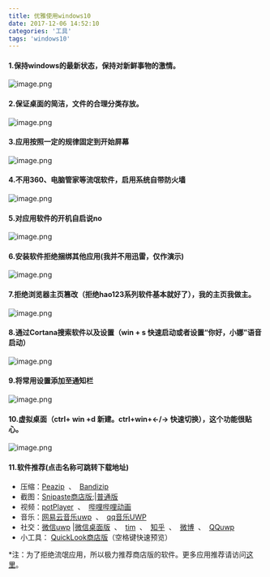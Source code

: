 ```yaml
---
title: 优雅使用windows10
date: 2017-12-06 14:52:10
categories: '工具'
tags: 'windows10'
---
```

#### 1.保持windows的最新状态，保持对新鲜事物的激情。
![image.png](http://upload-images.jianshu.io/upload_images/6191737-934e8ff65e69623e.png?imageMogr2/auto-orient/strip%7CimageView2/2/w/1240)
#### 2.保证桌面的简洁，文件的合理分类存放。
![image.png](http://upload-images.jianshu.io/upload_images/6191737-72a621689f12f35d.png?imageMogr2/auto-orient/strip%7CimageView2/2/w/1240)

#### 3.应用按照一定的规律固定到开始屏幕
![image.png](http://upload-images.jianshu.io/upload_images/6191737-94e7f79d80dcb815.png?imageMogr2/auto-orient/strip%7CimageView2/2/w/1240)

#### 4.不用360、电脑管家等流氓软件，启用系统自带防火墙
![image.png](http://upload-images.jianshu.io/upload_images/6191737-1b5d5a2b69da8031.png?imageMogr2/auto-orient/strip%7CimageView2/2/w/1240)

#### 5.对应用软件的开机自启说no
![image.png](http://upload-images.jianshu.io/upload_images/6191737-823462554437a8cb.png?imageMogr2/auto-orient/strip%7CimageView2/2/w/1240)

#### 6.安装软件拒绝捆绑其他应用(我并不用迅雷，仅作演示)
![image.png](http://upload-images.jianshu.io/upload_images/6191737-f28931dc71b7912e.png?imageMogr2/auto-orient/strip%7CimageView2/2/w/1240)

#### 7.拒绝浏览器主页篡改（拒绝hao123系列软件基本就好了），我的主页我做主。
![image.png](http://upload-images.jianshu.io/upload_images/6191737-6ca459f0c88206ea.png?imageMogr2/auto-orient/strip%7CimageView2/2/w/1240)

#### 8.通过Cortana搜索软件以及设置（win + s 快速启动或者设置“你好，小娜”语音启动）
![image.png](http://upload-images.jianshu.io/upload_images/6191737-2b671c30a67683b4.png?imageMogr2/auto-orient/strip%7CimageView2/2/w/1240)

#### 9.将常用设置添加至通知栏
![image.png](http://upload-images.jianshu.io/upload_images/6191737-6d43449d804f1745.png?imageMogr2/auto-orient/strip%7CimageView2/2/w/1240)

#### 10.虚拟桌面（ctrl+ win +d 新建。ctrl+win+←/→ 快速切换），这个功能很贴心。
![image.png](http://upload-images.jianshu.io/upload_images/6191737-a684aa891d9ef58d.png?imageMogr2/auto-orient/strip%7CimageView2/2/w/1240)

#### 11.软件推荐(点击名称可跳转下载地址)

* 压缩：[Peazip](http://www.peazip.org/)&nbsp;&nbsp;、&nbsp;&nbsp;[Bandizip](https://www.bandisoft.com/bandizip/cn/)
* 截图：[Snipaste商店版](https://www.microsoft.com/zh-cn/store/p/snipaste/9p1wxpkb68kx);|[普通版](https://zh.snipaste.com/)
* 视频：[potPlayer](http://potplayer.daum.net/?lang=zh_CN)&nbsp;&nbsp;、&nbsp;&nbsp;[哔哩哔哩动画](https://www.microsoft.com/zh-cn/store/p/%E5%93%94%E5%93%A9%E5%93%94%E5%93%A9%E5%8A%A8%E7%94%BB/9nblggh5q5fv)
* 音乐：[网易云音乐uwp](https://www.microsoft.com/zh-cn/store/p/%E7%BD%91%E6%98%93%E4%BA%91%E9%9F%B3%E4%B9%90uwp/9nblggh6g0jf)&nbsp;&nbsp;、&nbsp;&nbsp;[qq音乐UWP](https://www.microsoft.com/zh-cn/store/p/qq%E9%9F%B3%E4%B9%90/9wzdncrfj1q1)
* 社交：[微信uwp](https://www.microsoft.com/zh-cn/store/p/%E5%BE%AE%E4%BF%A1-uwp/9nrj2w1gnl09)&nbsp;|[微信桌面版](https://www.microsoft.com/zh-cn/store/p/%E5%BE%AE%E4%BF%A1-for-windows/9nblggh4slx7)&nbsp;&nbsp;、&nbsp;&nbsp;[tim](https://office.qq.com/)&nbsp;&nbsp;、&nbsp;&nbsp;[知乎](https://www.microsoft.com/zh-cn/store/p/%E7%9F%A5%E4%B9%8E-%E4%B8%8E%E4%B8%96%E7%95%8C%E5%88%86%E4%BA%AB%E4%BD%A0%E7%9A%84%E7%9F%A5%E8%AF%86-%E7%BB%8F%E9%AA%8C%E5%92%8C%E8%A7%81%E8%A7%A3/9nblggh4mkb0)&nbsp;&nbsp;、&nbsp;&nbsp;[微博](https://www.microsoft.com/zh-cn/store/p/%E5%BE%AE%E5%8D%9A/9wzdncrfj1hg)&nbsp;&nbsp;、&nbsp;&nbsp;[QQuwp](https://www.microsoft.com/zh-cn/store/p/qq/9wzdncrfj1ps)</a>
* 小工具： [QuickLook商店版](https://www.microsoft.com/zh-cn/store/p/quicklook/9nv4bs3l1h4s)（空格键快速预览）

*注：为了拒绝流氓应用，所以极力推荐商店版的软件。更多应用推荐请访问[这里](https://emlvirus.gitbooks.io/windows-apps-that-amaze-us/content/)。





